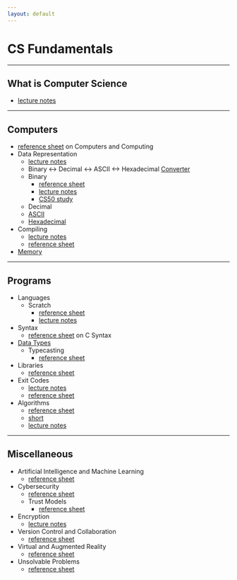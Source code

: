 ```yaml
---
layout: default
---
```


# CS Fundamentals

---

## What is Computer Science
* [lecture notes](https://cs50.harvard.edu/2018/fall/weeks/0/notes/#what-is-computer-science)

---

## Computers
* [reference sheet](https://www.dropbox.com/sh/5y662ey1hc4sde4/AACjgHN3NtSKk4ShsRDFd_Sja?dl=0&preview=Computers+and+Computing.pdf) on Computers and Computing
* Data Representation
    * [lecture notes](https://cs50.harvard.edu/2018/fall/weeks/0/notes/#representing-data)
    * Binary <-> Decimal <-> ASCII <-> Hexadecimal [Converter](https://www.rapidtables.com/convert/number/ascii-hex-bin-dec-converter.html)
    * Binary
        * [reference sheet](https://www.dropbox.com/sh/5y662ey1hc4sde4/AACjgHN3NtSKk4ShsRDFd_Sja?dl=0&preview=Binary.pdf)
        * [lecture notes](https://cs50.harvard.edu/2018/fall/weeks/0/notes/#binary)
        * [CS50 study](https://study.cs50.net/binary)
    * Decimal
    * [ASCII]((https://veronicanutting.github.io/section/section/#section-2-monday-september-24))
    * [Hexadecimal](https://veronicanutting.github.io/section/section/#section-2-monday-october-1)
* Compiling
    * [lecture notes](https://cs50.harvard.edu/2018/fall/weeks/2/notes/#compiling)
    * [reference sheet](https://www.dropbox.com/sh/5y662ey1hc4sde4/AACjgHN3NtSKk4ShsRDFd_Sja?dl=0&preview=Compiling.pdf)
* [Memory](https://veronicanutting.github.io/section/section/#section-2-monday-october-1)

---

## Programs
* Languages
    * Scratch
        * [reference sheet](https://www.dropbox.com/sh/5y662ey1hc4sde4/AACjgHN3NtSKk4ShsRDFd_Sja?dl=0&preview=Scratch.pdf)
        * [lecture notes](https://cs50.harvard.edu/2018/fall/weeks/0/notes/#scratch)
* Syntax
    * [reference sheet](https://www.dropbox.com/sh/5y662ey1hc4sde4/AACjgHN3NtSKk4ShsRDFd_Sja?dl=0&preview=Syntax.pdf) on C Syntax
* [Data Types](https://veronicanutting.github.io/section/section/#section-2-monday-september-17)
    * Typecasting
        * [reference sheet](https://www.dropbox.com/sh/5y662ey1hc4sde4/AACjgHN3NtSKk4ShsRDFd_Sja?dl=0&preview=Typecasting.pdf)
* Libraries
    * [reference sheet](https://www.dropbox.com/sh/5y662ey1hc4sde4/AACjgHN3NtSKk4ShsRDFd_Sja?dl=0&preview=Libraries.pdf)
* Exit Codes
    * [lecture notes](https://cs50.harvard.edu/2018/fall/weeks/2/notes/#exit-codes)
    * [reference sheet](https://www.dropbox.com/sh/5y662ey1hc4sde4/AACjgHN3NtSKk4ShsRDFd_Sja?dl=0&preview=Exit+Codes.pdf)
* Algorithms
    * [reference sheet](https://www.dropbox.com/sh/5y662ey1hc4sde4/AACjgHN3NtSKk4ShsRDFd_Sja?dl=0&preview=Algorithms.pdf)
    * [short](https://www.youtube.com/watch?v=ktWL3nN38ZA&index=4&t=0s&list=PLhQjrBD2T381k8ul4WQ8SQ165XqY149WW)
    * [lecture notes](https://cs50.harvard.edu/2018/fall/weeks/0/notes/#algorithms)

---

## Miscellaneous
* Artificial Intelligence and Machine Learning
    * [reference sheet](https://www.dropbox.com/sh/5y662ey1hc4sde4/AABzhswuFey8m5VXcPBbBxoba/Artificial%20Intelligence%20and%20Machine%20Learning.pdf?dl=0)
* Cybersecurity
    * [reference sheet](https://www.dropbox.com/sh/5y662ey1hc4sde4/AADPPt_LTICFd1Ys9SySqgZha/Cybersecurity.pdf?dl=0)
    * Trust Models
        * [reference sheet](https://www.dropbox.com/sh/5y662ey1hc4sde4/AAC3NrGPDjFOR74qlX4JpQZla/Trust%20Models.pdf?dl=0)
* Encryption
    * [lecture notes](https://cs50.harvard.edu/2018/fall/weeks/2/notes/#encryption)
* Version Control and Collaboration
    * [reference sheet](https://www.dropbox.com/sh/5y662ey1hc4sde4/AACFRHSerM-U1_VE2PUCo6Ena/Version%20Control%20and%20Collaboration.pdf?dl=0)
* Virtual and Augmented Reality
    * [reference sheet](https://www.dropbox.com/sh/5y662ey1hc4sde4/AAAc4h759op8xbkTEsxvqZNOa/Virtual%20and%20Augmented%20Reality.pdf?dl=0)
* Unsolvable Problems
    * [reference sheet](https://www.dropbox.com/sh/5y662ey1hc4sde4/AABW1a9zrNEOrWJIZHFyOXnka/Unsolvable%20Problems.pdf?dl=0)
